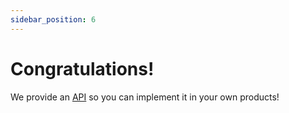 ```yaml
---
sidebar_position: 6
---
```


# Congratulations!

We provide an [API](https://gas-free-token.vercel.app/docs/category/api) so you can implement it in your own products!
